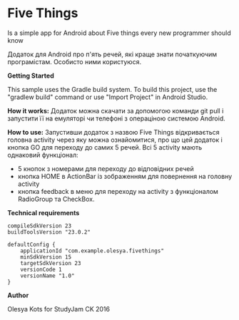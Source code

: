 # **Five Things**
Is a simple app for Android  about 
Five things every new programmer should know

Додаток для Android про п'ять речей, які краще знати початкуючим програмістам.
Особисто ними користуюся.

**Getting Started**

This sample uses the Gradle build system. To build this project, use the "gradlew build" command or use "Import Project" in Android Studio.

**How it works:**
Додаток можна скачати за допомогою команди git pull і запустити її на емуляторі чи телефоні з операціною системою Android.

**How to use:**
Запустивши додаток з назвою Five Things відкривається головна activity через яку можна ознайомитися, про що цей додаток і кнопка GO для переходу до самих 5 речей.
Всі 5 activity мають однаковий функціонал:
- 5 кнопок з номерами для переходу до відповідних речей
- кнопка HOME в ActionBar із зображенням для повернення на головну activity
- кнопка feedback в меню для переходу на activity з функціоналом RadioGroup та CheckBox. 

**Technical requirements**

    compileSdkVersion 23
    buildToolsVersion "23.0.2"

    defaultConfig {
        applicationId "com.example.olesya.fivethings"
        minSdkVersion 15
        targetSdkVersion 23
        versionCode 1
        versionName "1.0"
    }


**Author**

Olesya Kots for StudyJam CK 2016